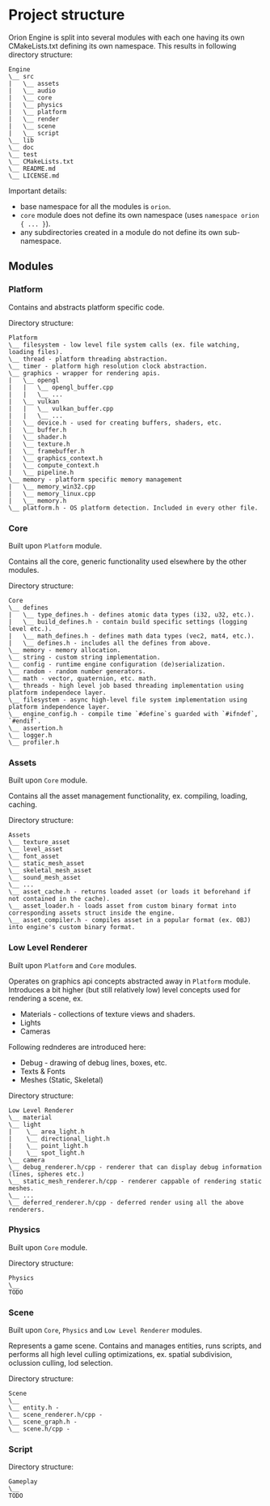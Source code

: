 # Project structure

Orion Engine is split into several modules with each one having its own CMakeLists.txt defining its own namespace. This
results in following directory structure:
```
Engine
\__ src
|   \__ assets
|   \__ audio
|   \__ core
|   \__ physics
|   \__ platform
|   \__ render
|   \__ scene
|   \__ script
\__ lib
\__ doc
\__ test
\__ CMakeLists.txt
\__ README.md
\__ LICENSE.md
```

Important details:
* base namespace for all the modules is `orion`.
* `core` module does not define its own namespace (uses `namespace orion { ... }`).
* any subdirectories created in a module do not define its own sub-namespace.

## Modules

### Platform

Contains and abstracts platform specific code.

Directory structure:
```
Platform
\__ filesystem - low level file system calls (ex. file watching, loading files).
\__ thread - platform threading abstraction.
\__ timer - platform high resolution clock abstraction.
\__ graphics - wrapper for rendering apis.
|   \__ opengl
|   |   \__ opengl_buffer.cpp
|   |   \__ ...
|   \__ vulkan
|   |   \__ vulkan_buffer.cpp
|   |   \__ ...
|   \__ device.h - used for creating buffers, shaders, etc.
|   \__ buffer.h
|   \__ shader.h
|   \__ texture.h
|   \__ framebuffer.h
|   \__ graphics_context.h
|   \__ compute_context.h
|   \__ pipeline.h
\__ memory - platform specific memory management
|   \__ memory_win32.cpp
|   \__ memory_linux.cpp
|   \__ memory.h
\__ platform.h - OS platform detection. Included in every other file.
```

### Core

Built upon `Platform` module.

Contains all the core, generic functionality used elsewhere by the other modules.

Directory structure:
```
Core
\__ defines
|   \__ type_defines.h - defines atomic data types (i32, u32, etc.).
|   \__ build_defines.h - contain build specific settings (logging level etc.).
|   \__ math_defines.h - defines math data types (vec2, mat4, etc.).
|   \__ defines.h - includes all the defines from above.
\__ memory - memory allocation.
\__ string - custom string implementation.
\__ config - runtime engine configuration (de)serialization.
\__ random - random number generators.
\__ math - vector, quaternion, etc. math.
\__ threads - high level job based threading implementation using platform independece layer.
\__ filesystem - async high-level file system implementation using platform independence layer.
\__ engine_config.h - compile time `#define`s guarded with `#ifndef`, `#endif`.
\__ assertion.h
\__ logger.h
\__ profiler.h
```

### Assets

Built upon `Core` module.

Contains all the asset management functionality, ex. compiling, loading, caching.

Directory structure:
```
Assets
\__ texture_asset
\__ level_asset
\__ font_asset
\__ static_mesh_asset
\__ skeletal_mesh_asset
\__ sound_mesh_asset
\__ ...
\__ asset_cache.h - returns loaded asset (or loads it beforehand if not contained in the cache).
\__ asset_loader.h - loads asset from custom binary format into corresponding assets struct inside the engine.
\__ asset_compiler.h - compiles asset in a popular format (ex. OBJ) into engine's custom binary format.
```

### Low Level Renderer

Built upon `Platform` and `Core` modules.

Operates on graphics api concepts abstracted away in `Platform` module.
Introduces a bit higher (but still relatively low) level concepts used for rendering a scene, ex.
* Materials - collections of texture views and shaders.
* Lights
* Cameras

Following rednderes are introduced here:
 - Debug - drawing of debug lines, boxes, etc.
 - Texts & Fonts
 - Meshes (Static, Skeletal)

Directory structure:
```
Low Level Renderer
\__ material
\__ light
|    \__ area_light.h
|    \__ directional_light.h
|    \__ point_light.h
|    \__ spot_light.h
\__ camera
\__ debug_renderer.h/cpp - renderer that can display debug information (lines, spheres etc.)
\__ static_mesh_renderer.h/cpp - renderer cappable of rendering static meshes.
\__ ...
\__ deferred_renderer.h/cpp - deferred render using all the above renderers.
```

### Physics

Built upon `Core` module.

Directory structure:
```
Physics
\__
TODO
```

### Scene

Built upon `Core`, `Physics` and `Low Level Renderer` modules.

Represents a game scene. Contains and manages entities, runs scripts, and performs all high level culling optimizations,
ex. spatial subdivision, oclussion culling, lod selection.

Directory structure:
```
Scene
\__ 
\__ entity.h - 
\__ scene_renderer.h/cpp - 
\__ scene_graph.h -
\__ scene.h/cpp - 
```

### Script

Directory structure:
```
Gameplay
\__
TODO
```
